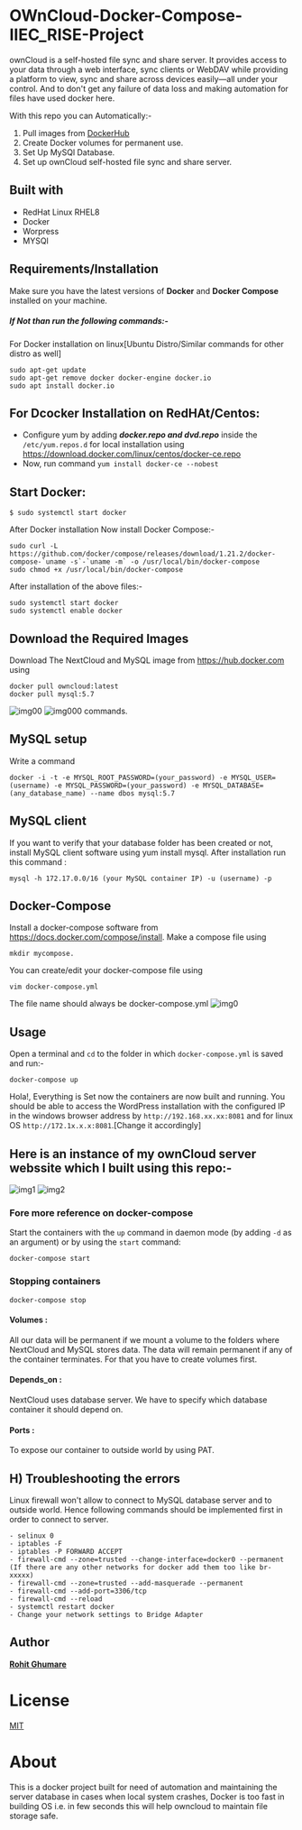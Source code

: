# OWnCloud-Docker-Compose-IIEC_RISE-Project
ownCloud is a self-hosted file sync and share server. It provides access to your data through a web interface, sync clients or WebDAV while providing a platform to view, sync and share across devices easily—all under your control. And to don't get any failure of data loss and making automation for files have used docker here.

With this repo you can Automatically:-
1. Pull images from [DockerHub](https://hub.docker.com/)
2. Create Docker volumes for permanent use.
3. Set Up MySQl Database.
4. Set up ownCloud self-hosted file sync and share server.

## Built with
- RedHat Linux RHEL8
- Docker
- Worpress
- MYSQl

## Requirements/Installation
Make sure you have the latest versions of **Docker** and **Docker Compose** installed on your machine.
##### If Not than run the following commands:-
For Docker installation on linux[Ubuntu Distro/Similar commands for other distro as well]
```
sudo apt-get update
sudo apt-get remove docker docker-engine docker.io
sudo apt install docker.io
```
## For Dcocker Installation on RedHAt/Centos:
- Configure yum by adding ***docker.repo and dvd.repo*** inside the `/etc/yum.repos.d` for local installation using  https://download.docker.com/linux/centos/docker-ce.repo   
- Now, run command `yum install docker-ce --nobest`

## Start Docker:
```
$ sudo systemctl start docker
```
After Docker installation Now install Docker Compose:-
```
sudo curl -L https://github.com/docker/compose/releases/download/1.21.2/docker-compose-`uname -s`-`uname -m` -o /usr/local/bin/docker-compose
sudo chmod +x /usr/local/bin/docker-compose
```
After installation of the above files:-
```
sudo systemctl start docker
sudo systemctl enable docker
```
 ##  Download the Required Images
Download The NextCloud and MySQL image from https://hub.docker.com using 
    
    docker pull owncloud:latest
    docker pull mysql:5.7 
![img00](https://github.com/rohitg00/OWnCloud-Docker-Compose-IIEC_RISE-Project/blob/master/owncloud%20pull.png)
![img000](https://github.com/rohitg00/OWnCloud-Docker-Compose-IIEC_RISE-Project/blob/master/mysql%20pull.png)
commands.
 ## MySQL setup
Write a command 

    docker -i -t -e MYSQL_ROOT_PASSWORD=(your_password) -e MYSQL_USER=(username) -e MYSQL_PASSWORD=(your_password) -e MYSQL_DATABASE=       (any_database_name) --name dbos mysql:5.7
 ## MySQL client
If you want to verify that your database folder has been created or not, install MySQL client software using yum install mysql. After installation run this command : 
   
    mysql -h 172.17.0.0/16 (your MySQL container IP) -u (username) -p
 ## Docker-Compose
Install a docker-compose software from https://docs.docker.com/compose/install. 
Make a compose file using 

    mkdir mycompose. 
You can create/edit your docker-compose file using 
    
    vim docker-compose.yml
The file name should always be docker-compose.yml
![img0](https://github.com/rohitg00/OWnCloud-Docker-Compose-IIEC_RISE-Project/blob/master/compose%20install.png)
## Usage

Open a terminal and `cd` to the folder in which `docker-compose.yml` is saved and run:-

```
docker-compose up
```
Hola!, Everything is Set now the containers are now built and running. You should be able to access the WordPress installation with the configured IP in the windows browser address by `http://192.168.xx.xx:8081` and for linux OS `http://172.1x.x.x:8081`.[Change it accordingly]

## Here is an instance of my ownCloud server webssite which I built using this repo:- 
![img1](https://github.com/rohitg00/OWnCloud-Docker-Compose-IIEC_RISE-Project/blob/master/owncloud%20with%20server.png
)
![img2](https://github.com/rohitg00/OWnCloud-Docker-Compose-IIEC_RISE-Project/blob/master/owncloud%20sp.png
)

### Fore more reference on docker-compose 

Start the containers with the `up` command in daemon mode (by adding `-d` as an argument) or by using the `start` command:

```
docker-compose start
```

### Stopping containers

```
docker-compose stop
```
   #### Volumes : 
All our data will be permanent if we mount a volume to the folders where NextCloud and MySQL stores data. The data will remain permanent if any of the container terminates. For that you have to create volumes first. 
   #### Depends_on : 
NextCloud uses database server. We have to specify which database container it should depend on.
   #### Ports : 
To expose our container to outside world by using PAT.
   
   ## H) Troubleshooting the errors
Linux firewall won't allow to connect to MySQL database server and to outside world. Hence following commands should be implemented first in order to connect to server.
```
- selinux 0
- iptables -F
- iptables -P FORWARD ACCEPT
- firewall-cmd --zone=trusted --change-interface=docker0 --permanent (If there are any other networks for docker add them too like br-xxxxx)
- firewall-cmd --zone=trusted --add-masquerade --permanent
- firewall-cmd --add-port=3306/tcp
- firewall-cmd --reload
- systemctl restart docker
- Change your network settings to Bridge Adapter
```
## Author
[**Rohit Ghumare**](https://github.com/rohitg00)

# License
[MIT]()

# About
This is a docker project built for need of automation and maintaining the server database in cases when local system crashes, Docker is too fast in building OS i.e. in few seconds this will help owncloud to maintain file storage safe.
